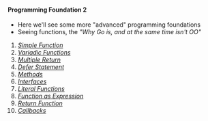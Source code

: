 #### Programming Foundation 2
- Here we'll see some more "advanced" programming foundations
- Seeing functions, the _"Why Go is, and at the same time isn't OO"_
1. [_Simple Function_](https://github.com/rafaelbreno/go4noobs/tree/master/04_programming_foundations_2/01_simple_function)
02. [_Variadic Functions_](https://github.com/rafaelbreno/go4noobs/tree/master/04_programming_foundations_2/02_variadic_functions)
03. [_Multiple Return_](https://github.com/rafaelbreno/go4noobs/tree/master/04_programming_foundations_2/03_multiple_return)
04. [_Defer Statement_](https://github.com/rafaelbreno/go4noobs/tree/master/04_programming_foundations_2/04_defer_statement)
05. [_Methods_](https://github.com/rafaelbreno/go4noobs/tree/master/04_programming_foundations_2/05_methods)
06. [_Interfaces_](https://github.com/rafaelbreno/go4noobs/tree/master/04_programming_foundations_2/06_interfaces)
07. [_Literal Functions_](https://github.com/rafaelbreno/go4noobs/tree/master/04_programming_foundations_2/07_literal_funcs)
08. [_Function as Expression_](https://github.com/rafaelbreno/go4noobs/tree/master/04_programming_foundations_2/08_func_as_exp)
09. [_Return Function_](https://github.com/rafaelbreno/go4noobs/tree/master/04_programming_foundations_2/09_return_func)
10. [_Callbacks_](https://github.com/rafaelbreno/go4noobs/tree/master/04_programming_foundations_2/10_callbacks)